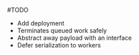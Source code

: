 #TODO

- Add deployment
- Terminates queued work safely
- Abstract away payload with an interface
- Defer serialization to workers
